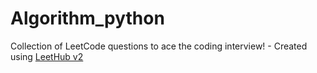 # Algorithm_python
Collection of LeetCode questions to ace the coding interview! - Created using [LeetHub v2](https://github.com/arunbhardwaj/LeetHub-2.0)
